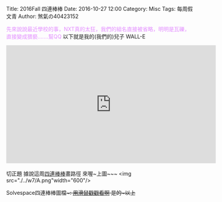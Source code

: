 Title: 2016Fall 四連棒棒
Date: 2016-10-27 12:00
Category: Misc
Tags: 每周假文青
Author: 煞氣の40423152

<font color="#E38EFF">先來說說最近學校的事，NXT真的太狂，我們的組名直接被省略，明明是瓦礫，直接變成猥褻.......幫QQ</font>
以下就是我的(我們的)兒子 WALL-E
<iframe width="560" height="315" src="https://www.youtube.com/embed/wRPHCHN14wQ" frameborder="0" allowfullscreen></iframe>

切正題
據說這周<a href="./../w7/B.csv">四連棒棒</a>畫路徑
來喔~上圖~~~
<img src="./../w7/A.png"width="600"/>

Solvespace四連棒棒圖檔~~~:
<a href="./../w7/C.slvs">用滑鼠戳戳看啊</a>
是的~以上~~